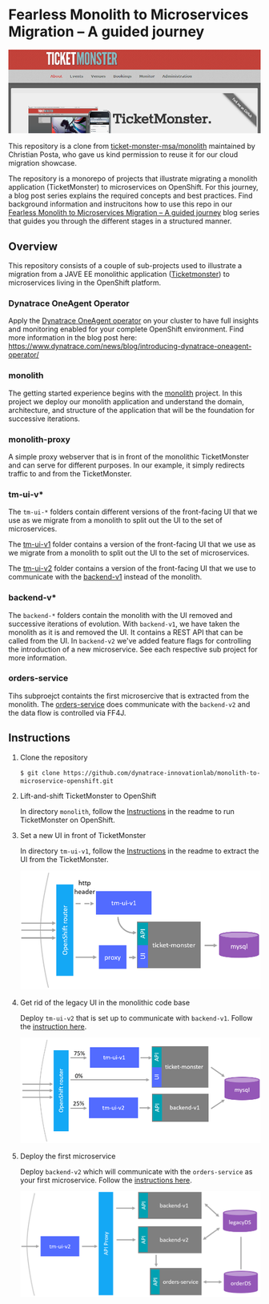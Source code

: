 # Fearless Monolith to Microservices Migration – A guided journey

![ticketmonster](./assets/ticketmonster.png)

This repository is a clone from [ticket-monster-msa/monolith](https://github.com/ticket-monster-msa/monolith) maintained by Christian Posta, who gave us kind permission to reuse it for our cloud migration showcase.

The repository is a monorepo of projects that illustrate migrating a monolith application (TicketMonster) to microservices on OpenShift. For this journey, a blog post series explains the required concepts and best practices. Find background information and instrucitons how to use this repo in our [Fearless Monolith to Microservices Migration – A guided journey](https://www.dynatrace.com/news/blog/fearless-monolith-to-microservices-migration-a-guided-journey/) blog series that guides you through the different stages in a structured manner. 

## Overview

This repository consists of a couple of sub-projects used to illustrate a migration from a JAVE EE monolithic application ([Ticketmonster](https://github.com/ticket-monster-msa/monolith)) to microservices living in the OpenShift platform.

### Dynatrace OneAgent Operator
Apply the [Dynatrace OneAgent operator](./dynatrace-oneagent-operator/) on your cluster to have full insights and monitoring enabled for your complete OpenShift environment. Find more information in the blog post here: https://www.dynatrace.com/news/blog/introducing-dynatrace-oneagent-operator/ 


### monolith
The getting started experience begins with the [monolith](./monolith) project. In this project we deploy our monolith application and understand the domain, architecture, and structure of the application that will be the foundation for successive iterations.
 
### monolith-proxy
A simple proxy webserver that is in front of the monolithic TicketMonster and can serve for different purposes. In our example, it simply redirects traffic to and from the TicketMonster.

### tm-ui-v*
The `tm-ui-*` folders contain different versions of the front-facing UI that we use as we migrate from a monolith to split out the UI to the set of microservices.

The [tm-ui-v1](./tm-ui-v1/) folder contains a version of the front-facing UI that we use as we migrate from a monolith to split out the UI to the set of microservices.

The [tm-ui-v2](./tm-ui-v2/) folder contains a version of the front-facing UI that we use to communicate with the [backend-v1](./backend-v1/) instead of the monolith.

### backend-v*
The `backend-*` folders contain the monolith with the UI removed and successive iterations of evolution. With `backend-v1`, we have taken the monolith as it is and removed the UI. It contains a REST API that can be called from the UI. In `backend-v2` we've added feature flags for controlling the introduction of a new microservice. See each respective sub project for more information.

### orders-service
Tihs subproejct containts the first microsercive that is extracted from the monolith. The [orders-service](.orders-service/) does communicate with the `backend-v2` and the data flow is controlled via FF4J. 



## Instructions

1. Clone the repository
   ```
   $ git clone https://github.com/dynatrace-innovationlab/monolith-to-microservice-openshift.git
   ```
1. Lift-and-shift TicketMonster to OpenShift
  
   In directory `monolith`, follow the [Instructions](./monolith/) in the readme to run TicketMonster on OpenShift.

1. Set a new UI in front of TicketMonster

   In directory `tm-ui-v1`, follow the [Instructions](./tm-ui-v1/) in the readme to extract the UI from the TicketMonster. 

   ![tm-ui-v1](./assets/tm-ui-v1.png)

1. Get rid of the legacy UI in the monolithic code base
    
    Deploy `tm-ui-v2` that is set up to communicate with `backend-v1`. Follow the [instruction here](./tm-ui-v2/).

    
   ![tm-ui-v2](./assets/tm-ui-v2.png)



1. Deploy the first microservice

    Deploy `backend-v2` which will communicate with the `orders-service` as your first microservice. Follow the [instructions here](./backend-v2/).

    ![tm-orders-service](./assets/tm-orders-service.png)